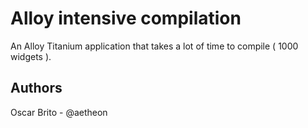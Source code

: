 
# Alloy intensive compilation

An Alloy Titanium application that takes a lot of time to compile ( 1000 widgets ).





## Authors

Oscar Brito - @aetheon